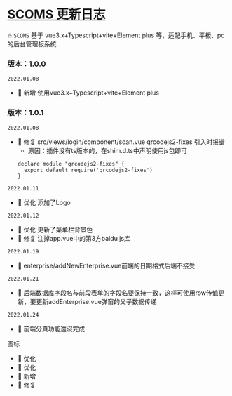 # <a href="">SCOMS 更新日志</a>
🔥 `SCOMS` 基于 vue3.x+Typescript+vite+Element plus 等，适配手机、平板、pc 的后台管理板系统

### 版本：1.0.0
`2022.01.08`
- 🎉 新增 使用vue3.x+Typescript+vite+Element plus

### 版本：1.0.1
`2022.01.08`
- 🐞 修复 src/views/login/component/scan.vue qrcodejs2-fixes 引入时报错
   - 原因：插件没有ts版本的，在shim.d.ts中声明使用js包即可
    ```angular2html
    declare module "qrcodejs2-fixes" {
      export default require('qrcodejs2-fixes')
    }
    ```
`2022.01.11`
- 🎯 优化 添加了Logo

`2022.01.12`
- 🎯 优化 更新了菜单栏背景色
- 🐞 修复 注掉app.vue中的第3方baidu js库

`2022.01.19`
- 🐞 enterprise/addNewEnterprise.vue前端的日期格式后端不接受

`2022.01.21`
- 🐞 后端数据库字段名与前段表单的字段名要保持一致，这样可使用row传值更新，要更新addEnterprise.vue弹窗的父子数据传递

`2022.01.24`
- 🐞 前端分頁功能還沒完成



图标
- 🎯 优化 
- 🎯 优化 
- 🎉 新增 
- 🐞 修复 

